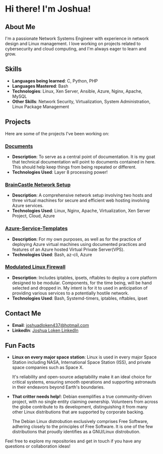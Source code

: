 # Hi there! I'm Joshua!

## About Me

I'm a passionate Network Systems Engineer with experience in network design and Linux management. I love working on projects related to cybersecurity and cloud computing, and I'm always eager to learn and grow.

## Skills

- **Languages being learned**: C, Python, PHP
- **Languages Mastered**: Bash
- **Technologies**: Linux, Xen Server, Ansible, Azure, Nginx, Apache, MySQL
- **Other Skills**: Network Security, Virtualization, System Administration, Linux Package Management

## Projects

Here are some of the projects I've been working on:
### [Documents](https://github.com/mrjcsh386/Documents)
- **Description**: To serve as a central point of documentation. It is my goat that technical documentation will point to documents contained in here. This should help keep things from being repeated or different.
- **Technologies Used**: Layer 8 processing power!

### [BrainCastle Network Setup](https://github.com/mrjcsh386/Brain_Castle_Notes)
- **Description**: A comprehensive network setup involving two hosts and three virtual machines for secure and efficient web hosting involving Azure services.
- **Technologies Used**: Linux, Nginx, Apache, Virtualization, Xen Server Project, Cloud, Azure

### [Azure-Service-Templates](https://github.com/mrjcsh386/Azure-Service-Templates)
- **Description**: For my own purposes, as well as for the practice of deploying Azure virtual machines using documented practices and features of an Azure hosted Virtual Private Server(VPS).
- **Technologies Used**: Bash, az-cli, Azure

### [Modulated Linux Firewall](https://github.com/mrjcsh386/Modulated_Linux_Firewall)
- **Description**: Includes iptables, ipsets, nftables to deploy a core platform designed to be modular. Components, for the time being, will be hand selected and dropped in. My intent is for it to used in anticipation of providing various services to a potentially hostile network.
- **Technologies Used**: Bash, Systemd-timers, iptables, nftables, ipset

## Contact Me

- **Email**: joshuadloken437@hotmail.com
- **LinkedIn**: [Joshua Loken LinkedIn](https://www.linkedin.com/in/mrjcsh386)

## Fun Facts

- **Linux on every major space station**: Linux is used in every major Space Station including NASA, International Space Station (ISS), and private space companies such as Space X.
  
  It's reliability and open-source adaptability make it an ideal choice for critical systems, ensuring smooth operations and supporting astronauts in their endeavors beyond Earth's boundaries.
- **That critter needs help!**: Debian exemplifies a true community-driven project, with no single entity claiming ownership. Volunteers from across the globe contribute to its development, distinguishing it from many other Linux distributions that are supported by corporate backing.
  
  The Debian Linux distrobution exclusively comprises Free Software, adhering closely to the principles of Free Software. It is one of the few distributions that proudly identifies as a GNU/Linux distrobution.

Feel free to explore my repositories and get in touch if you have any questions or collaboration ideas!
